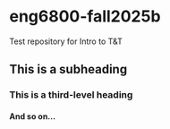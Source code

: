 # eng6800-fall2025b
Test repository for Intro to T&amp;T

## This is a subheading
### This is a third-level heading
#### And so on... 
